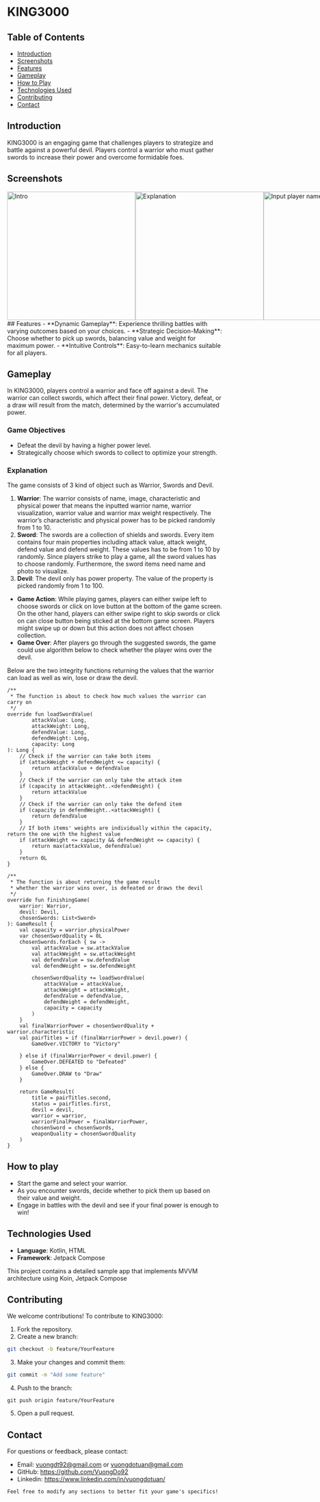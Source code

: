 # KING3000

[//]: # (![KING3000 Logo]&#40;link_to_logo_image&#41;)

## Table of Contents
- [Introduction](#introduction)
- [Screenshots](#screenshots)
- [Features](#features)
- [Gameplay](#gameplay)
- [How to Play](#how-to-play)
- [Technologies Used](#technologies-used)
- [Contributing](#contributing)
- [Contact](#contact)

## Introduction
KING3000 is an engaging game that challenges players to strategize and battle against a powerful devil. Players control a warrior who must gather swords to increase their power and overcome formidable foes.

## Screenshots
<div style="display: flex; justify-content: space-between;">
<img src="screenshots/1-intro-screen.png" alt="Intro" width="300"/>
<img src="screenshots/2-explanation-logic.png" alt="Explanation" width="300" />
<img src="screenshots/3-input-player-name.png" alt="Input player name" width="300" />
<img src="screenshots/4-game-play-screen.png" alt="Select a sword" width="300"/>
<img src="screenshots/5-game-play-screen-1.png" alt="Select another sword" width="300" />
<img src="screenshots/6-game-over-screen.png" alt="Game over" width="300" />
<img src="screenshots/7-game-overview-screen.png" alt="Game Overview" width="300"/>
</div>
## Features
- **Dynamic Gameplay**: Experience thrilling battles with varying outcomes based on your choices.
- **Strategic Decision-Making**: Choose whether to pick up swords, balancing value and weight for maximum power.
- **Intuitive Controls**: Easy-to-learn mechanics suitable for all players.

## Gameplay
In KING3000, players control a warrior and face off against a devil. The warrior can collect swords, which affect their final power. Victory, defeat, or a draw will result from the match, determined by the warrior's accumulated power.

### Game Objectives
- Defeat the devil by having a higher power level.
- Strategically choose which swords to collect to optimize your strength.

### Explanation
The game consists of 3 kind of object such as Warrior, Swords and Devil.
1. **Warrior**: The warrior consists of name, image, characteristic and physical power that means the inputted  warrior name, warrior visualization, warrior value and warrior max weight respectively. The warrior’s characteristic and physical power has to be picked randomly from 1 to 10.
2. **Sword**: The swords are a collection of shields and swords. Every item contains four main properties including attack value, attack weight, defend value and defend weight.  These values has to be from 1 to 10 by randomly. Since players strike to play a game, all the sword values has to choose randomly. Furthermore, the sword items need name and photo to visualize.
3. **Devil**: The devil only has power property. The value of the property is picked randomly from 1 to 100.

- **Game Action**: While playing games, players can either swipe left to choose swords or click on love button at the bottom of the game screen. On the other hand, players can either swipe right to skip swords or click on can close button being sticked at the bottom game screen.  Players might swipe up or down but this action does not affect chosen collection.
- **Game Over**: After players go through the suggested swords, the game could use algorithm below to check whether the player wins over the devil.

Below are the two integrity functions returning the values that the warrior can load as well as win, lose or draw the devil.
```
/**
 * The function is about to check how much values the warrior can carry on
 */
override fun loadSwordValue(
        attackValue: Long,
        attackWeight: Long,
        defendValue: Long,
        defendWeight: Long,
        capacity: Long
): Long {
    // Check if the warrior can take both items
    if (attackWeight + defendWeight <= capacity) {
        return attackValue + defendValue
    }
    // Check if the warrior can only take the attack item
    if (capacity in attackWeight..<defendWeight) {
        return attackValue
    }
    // Check if the warrior can only take the defend item
    if (capacity in defendWeight..<attackWeight) {
        return defendValue
    }
    // If both items' weights are individually within the capacity, return the one with the highest value
    if (attackWeight <= capacity && defendWeight <= capacity) {
        return max(attackValue, defendValue)
    }
    return 0L
}
```

```
/**
 * The function is about returning the game result 
 * whether the warrior wins over, is defeated or draws the devil
 */
override fun finishingGame(
    warrior: Warrior,
    devil: Devil,
    chosenSwords: List<Sword>
): GameResult {
    val capacity = warrior.physicalPower
    var chosenSwordQuality = 0L
    chosenSwords.forEach { sw ->
        val attackValue = sw.attackValue
        val attackWeight = sw.attackWeight
        val defendValue = sw.defendValue
        val defendWeight = sw.defendWeight

        chosenSwordQuality += loadSwordValue(
            attackValue = attackValue,
            attackWeight = attackWeight,
            defendValue = defendValue,
            defendWeight = defendWeight,
            capacity = capacity
        )
    }
    val finalWarriorPower = chosenSwordQuality + warrior.characteristic
    val pairTitles = if (finalWarriorPower > devil.power) {
        GameOver.VICTORY to "Victory"

    } else if (finalWarriorPower < devil.power) {
        GameOver.DEFEATED to "Defeated"
    } else {
        GameOver.DRAW to "Draw"
    }

    return GameResult(
        title = pairTitles.second,
        status = pairTitles.first,
        devil = devil,
        warrior = warrior,
        warriorFinalPower = finalWarriorPower,
        chosenSword = chosenSwords,
        weaponQuality = chosenSwordQuality
    )
}
```


## How to play
- Start the game and select your warrior.
- As you encounter swords, decide whether to pick them up based on their value and weight.
- Engage in battles with the devil and see if your final power is enough to win!

## Technologies Used
- **Language**: Kotlin, HTML
- **Framework**: Jetpack Compose

This project contains a detailed sample app that implements MVVM architecture using Koin, Jetpack Compose

## Contributing
We welcome contributions! To contribute to KING3000:

1. Fork the repository.
2. Create a new branch:
```bash
git checkout -b feature/YourFeature
```
3. Make your changes and commit them:
```bash
git commit -m "Add some feature"
```
4. Push to the branch:
```
git push origin feature/YourFeature
```
5. Open a pull request.

## Contact
For questions or feedback, please contact:

- Email: vuongdt92@gmail.com or vuongdotuan@gmail.com
- GitHub: https://github.com/VuongDo92
- Linkedin: https://www.linkedin.com/in/vuongdotuan/
```
Feel free to modify any sections to better fit your game's specifics!
```
